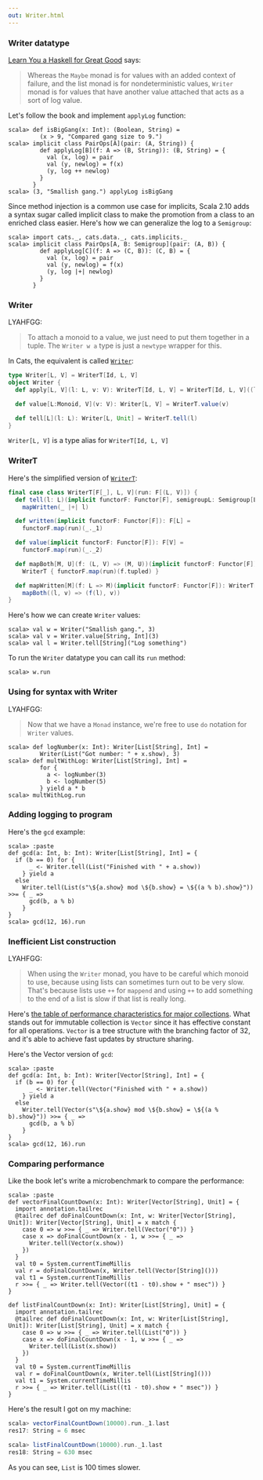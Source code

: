 ```yaml
---
out: Writer.html
---
```


  [fafmm]: http://learnyouahaskell.com/for-a-few-monads-more
  [DataPackageSource]: $catsBaseUrl$/core/src/main/scala/cats/data/package.scala
  [WriterTSource]: $catsBaseUrl$/core/src/main/scala/cats/data/WriterT.scala
  [performance-characteristics]: http://docs.scala-lang.org/overviews/collections/performance-characteristics.html

### Writer datatype

[Learn You a Haskell for Great Good][fafmm] says:

> Whereas the `Maybe` monad is for values with an added context of failure, and the list monad is for nondeterministic values,
> `Writer` monad is for values that have another value attached that acts as a sort of log value.

Let's follow the book and implement `applyLog` function:

```console:new
scala> def isBigGang(x: Int): (Boolean, String) =
         (x > 9, "Compared gang size to 9.")
scala> implicit class PairOps[A](pair: (A, String)) {
         def applyLog[B](f: A => (B, String)): (B, String) = {
           val (x, log) = pair
           val (y, newlog) = f(x)
           (y, log ++ newlog)
         }
       }
scala> (3, "Smallish gang.") applyLog isBigGang
```


Since method injection is a common use case for implicits, Scala 2.10 adds a syntax sugar called implicit class to make the promotion from a class to an enriched class easier.
Here's how we can generalize the log to a `Semigroup`:

```console
scala> import cats._, cats.data._, cats.implicits._
scala> implicit class PairOps[A, B: Semigroup](pair: (A, B)) {
         def applyLog[C](f: A => (C, B)): (C, B) = {
           val (x, log) = pair
           val (y, newlog) = f(x)
           (y, log |+| newlog)
         }
       }
```

### Writer

LYAHFGG:

> To attach a monoid to a value, we just need to put them together in a tuple. The `Writer w a` type is just a `newtype` wrapper for this.

In Cats, the equivalent is called [`Writer`][DataPackageSource]:

```scala
type Writer[L, V] = WriterT[Id, L, V]
object Writer {
  def apply[L, V](l: L, v: V): WriterT[Id, L, V] = WriterT[Id, L, V]((l, v))

  def value[L:Monoid, V](v: V): Writer[L, V] = WriterT.value(v)

  def tell[L](l: L): Writer[L, Unit] = WriterT.tell(l)
}
```

`Writer[L, V]` is a type alias for `WriterT[Id, L, V]`

### WriterT

Here's the simplified version of [`WriterT`][WriterTSource]:

```scala
final case class WriterT[F[_], L, V](run: F[(L, V)]) {
  def tell(l: L)(implicit functorF: Functor[F], semigroupL: Semigroup[L]): WriterT[F, L, V] =
    mapWritten(_ |+| l)

  def written(implicit functorF: Functor[F]): F[L] =
    functorF.map(run)(_._1)

  def value(implicit functorF: Functor[F]): F[V] =
    functorF.map(run)(_._2)

  def mapBoth[M, U](f: (L, V) => (M, U))(implicit functorF: Functor[F]): WriterT[F, M, U] =
    WriterT { functorF.map(run)(f.tupled) }

  def mapWritten[M](f: L => M)(implicit functorF: Functor[F]): WriterT[F, M, V] =
    mapBoth((l, v) => (f(l), v))
}
```

Here's how we can create `Writer` values:

```console
scala> val w = Writer("Smallish gang.", 3)
scala> val v = Writer.value[String, Int](3)
scala> val l = Writer.tell[String]("Log something")
```

To run the `Writer` datatype you can call its `run` method:

```console
scala> w.run
```

### Using for syntax with Writer

LYAHFGG:

> Now that we have a `Monad` instance, we're free to use `do` notation for `Writer` values.

```console
scala> def logNumber(x: Int): Writer[List[String], Int] =
         Writer(List("Got number: " + x.show), 3)
scala> def multWithLog: Writer[List[String], Int] =
         for {
           a <- logNumber(3)
           b <- logNumber(5)
         } yield a * b
scala> multWithLog.run
```

### Adding logging to program

Here's the `gcd` example:

```console
scala> :paste
def gcd(a: Int, b: Int): Writer[List[String], Int] = {
  if (b == 0) for {
      _ <- Writer.tell(List("Finished with " + a.show))
    } yield a
  else
    Writer.tell(List(s"\${a.show} mod \${b.show} = \${(a % b).show}")) >>= { _ =>
      gcd(b, a % b)
    }
}
scala> gcd(12, 16).run
```

### Inefficient List construction

LYAHFGG:

> When using the `Writer` monad, you have to be careful which monoid to use, because using lists can sometimes
> turn out to be very slow. That's because lists use `++` for `mappend` and using `++` to add something to
> the end of a list is slow if that list is really long.


Here's [the table of performance characteristics for major collections][performance-characteristics]. What stands out for immutable collection is `Vector` since it has effective constant for all operations. `Vector` is a tree structure with the branching factor of 32, and it's able to achieve fast updates by structure sharing.

Here's the Vector version of `gcd`:

```console
scala> :paste
def gcd(a: Int, b: Int): Writer[Vector[String], Int] = {
  if (b == 0) for {
      _ <- Writer.tell(Vector("Finished with " + a.show))
    } yield a
  else
    Writer.tell(Vector(s"\${a.show} mod \${b.show} = \${(a % b).show}")) >>= { _ =>
      gcd(b, a % b)
    }
}
scala> gcd(12, 16).run
```

### Comparing performance

Like the book let's write a microbenchmark to compare the performance:

```console
scala> :paste
def vectorFinalCountDown(x: Int): Writer[Vector[String], Unit] = {
  import annotation.tailrec
  @tailrec def doFinalCountDown(x: Int, w: Writer[Vector[String], Unit]): Writer[Vector[String], Unit] = x match {
    case 0 => w >>= { _ => Writer.tell(Vector("0")) }
    case x => doFinalCountDown(x - 1, w >>= { _ =>
      Writer.tell(Vector(x.show))
    })
  }
  val t0 = System.currentTimeMillis
  val r = doFinalCountDown(x, Writer.tell(Vector[String]()))
  val t1 = System.currentTimeMillis
  r >>= { _ => Writer.tell(Vector((t1 - t0).show + " msec")) }
}

def listFinalCountDown(x: Int): Writer[List[String], Unit] = {
  import annotation.tailrec
  @tailrec def doFinalCountDown(x: Int, w: Writer[List[String], Unit]): Writer[List[String], Unit] = x match {
    case 0 => w >>= { _ => Writer.tell(List("0")) }
    case x => doFinalCountDown(x - 1, w >>= { _ =>
      Writer.tell(List(x.show))
    })
  }
  val t0 = System.currentTimeMillis
  val r = doFinalCountDown(x, Writer.tell(List[String]()))
  val t1 = System.currentTimeMillis
  r >>= { _ => Writer.tell(List((t1 - t0).show + " msec")) }
}
```

Here's the result I got on my machine:

```scala
scala> vectorFinalCountDown(10000).run._1.last
res17: String = 6 msec

scala> listFinalCountDown(10000).run._1.last
res18: String = 630 msec
```

As you can see, `List` is 100 times slower.
